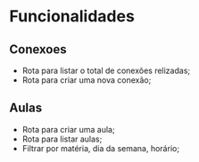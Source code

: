 # Funcionalidades

## Conexoes

- Rota para listar o total de conexões relizadas;
- Rota para criar uma nova conexão;

## Aulas

- Rota para criar uma aula;
- Rota para listar aulas;
 - Filtrar por matéria, dia da semana, horário;